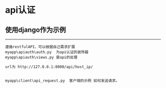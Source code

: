 # api认证

## 使用django作为示例
----

```
遵循restfulAPI，可以根据自己需求扩展
myapp\apiauth\auth.py  为api认证的装饰器
myapp\apiauth\views.py 是api的处理

url为 http://127.0.0.1:8000/api/host_ip/


myapp\client\api_request.py  客户端的示例 如何发送请求。

```
